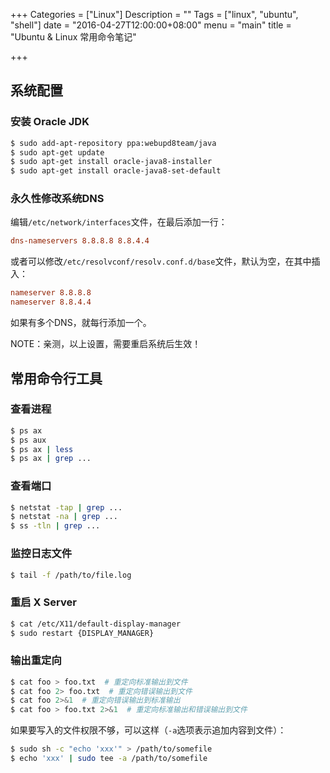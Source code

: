 +++
Categories = ["Linux"]
Description = ""
Tags = ["linux", "ubuntu", "shell"]
date = "2016-04-27T12:00:00+08:00"
menu = "main"
title = "Ubuntu & Linux 常用命令笔记"

+++

## 系统配置

### 安装 Oracle JDK

```sh
$ sudo add-apt-repository ppa:webupd8team/java
$ sudo apt-get update
$ sudo apt-get install oracle-java8-installer
$ sudo apt-get install oracle-java8-set-default
```

### 永久性修改系统DNS

编辑`/etc/network/interfaces`文件，在最后添加一行：

```conf
dns-nameservers 8.8.8.8 8.8.4.4
```

或者可以修改`/etc/resolvconf/resolv.conf.d/base`文件，默认为空，在其中插入：

```conf
nameserver 8.8.8.8
nameserver 8.8.4.4
```

如果有多个DNS，就每行添加一个。

NOTE：亲测，以上设置，需要重启系统后生效！

## 常用命令行工具

### 查看进程

```sh
$ ps ax
$ ps aux
$ ps ax | less
$ ps ax | grep ...
```

### 查看端口

```sh
$ netstat -tap | grep ...
$ netstat -na | grep ...
$ ss -tln | grep ...
```

### 监控日志文件

```sh
$ tail -f /path/to/file.log
```

### 重启 X Server

```sh
$ cat /etc/X11/default-display-manager
$ sudo restart {DISPLAY_MANAGER}
```

### 输出重定向

```sh
$ cat foo > foo.txt  # 重定向标准输出到文件
$ cat foo 2> foo.txt  # 重定向错误输出到文件
$ cat foo 2>&1  # 重定向错误输出到标准输出
$ cat foo > foo.txt 2>&1  # 重定向标准输出和错误输出到文件
```

如果要写入的文件权限不够，可以这样（`-a`选项表示追加内容到文件）：

```sh
$ sudo sh -c "echo 'xxx'" > /path/to/somefile
$ echo 'xxx' | sudo tee -a /path/to/somefile
```


